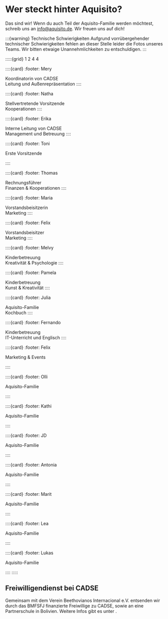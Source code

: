 # Wer steckt hinter Aquisito?

Das sind wir! Wenn du auch Teil der Aquisito-Familie werden möchtest, schreib uns an info@aquisito.de. Wir freuen uns auf dich!

:::{warning} Technische Schwierigkeiten
Aufgrund vorrübergehender technischer Schwierigkeiten fehlen an dieser Stelle leider die Fotos unseres Teams. Wir bitten etwaige Unannehmlichkeiten zu entschuldigen.
:::

:::::{grid} 1 2 4 4

::::{card}
:footer: Mery

Koordinatorin von CADSE\
Leitung und Außenrepräsentation
::::


::::{card}
:footer: Natha

Stellvertretende Vorsitzende\
Kooperationen
::::

::::{card}
:footer: Erika

Interne Leitung von CADSE\
Management und Betreuung
::::


::::{card}
:footer: Toni

Erste Vorsitzende

::::

::::{card}
:footer: Thomas

Rechnungsführer\
Finanzen & Kooperationen
::::


::::{card}
:footer: Maria

Vorstandsbeisitzerin\
Marketing
::::

::::{card}
:footer: Felix

Vorstandsbeisitzer\
Marketing
::::


::::{card}
:footer: Melvy

Kinderbetreuung\
Kreativität & Psychologie
::::

::::{card}
:footer: Pamela

Kinderbetreuung\
Kunst & Kreativität
::::

::::{card}
:footer: Julia

Aquisito-Familie\
Kochbuch
::::

::::{card}
:footer: Fernando

Kinderbetreuung\
IT-Unterricht und Englisch
::::


::::{card}
:footer: Felix

Marketing & Events

::::


::::{card}
:footer: Olli

Aquisito-Familie

::::


::::{card}
:footer: Kathi

Aquisito-Familie

::::


::::{card}
:footer: JD

Aquisito-Familie

::::


::::{card}
:footer: Antonia

Aquisito-Familie

::::


::::{card}
:footer: Marit

Aquisito-Familie

::::


::::{card}
:footer: Lea

Aquisito-Familie

::::


::::{card}
:footer: Lukas

Aquisito-Familie
 
::::
:::::


## Freiwilligendienst bei CADSE

Gemeinsam mit dem Verein Beethovianos Internacional e.V. entsenden wir durch das BMFSFJ finanzierte Freiwillige zu CADSE, sowie an eine Partnerschule in Bolivien. Weitere Infos gibt es unter [](volunteers.md).
